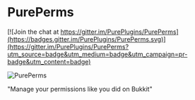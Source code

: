 # PurePerms

[![Join the chat at https://gitter.im/PurePlugins/PurePerms](https://badges.gitter.im/PurePlugins/PurePerms.svg)](https://gitter.im/PurePlugins/PurePerms?utm_source=badge&utm_medium=badge&utm_campaign=pr-badge&utm_content=badge)

![PurePerms](https://raw.githubusercontent.com/PurePlugins/PurePerms/master/PurePerms.png)

"Manage your permissions like you did on Bukkit"
